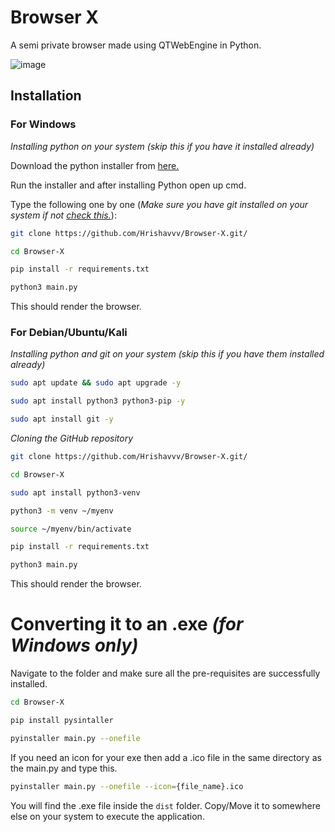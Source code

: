 # Browser X

A semi private browser made using QTWebEngine in Python.

![image](https://github.com/user-attachments/assets/cd509d10-3e8b-421c-afa9-d16421640946)

## Installation 

### For Windows

_Installing python on your system (skip this if you have it installed already)_

Download the python installer from [here.](https://www.python.org/downloads/windows/)

Run the installer and after installing Python open up cmd.

Type the following one by one (_Make sure you have git installed on your system if not [check this.](https://www.simplilearn.com/tutorials/git-tutorial/git-installation-on-windows)_):
```bash
git clone https://github.com/Hrishavvv/Browser-X.git/
```
```bash
cd Browser-X
```
```bash
pip install -r requirements.txt
```
```bash
python3 main.py
```

This should render the browser.

### For Debian/Ubuntu/Kali

_Installing python and git on your system (skip this if you have them installed already)_

```bash
sudo apt update && sudo apt upgrade -y
```
```bash
sudo apt install python3 python3-pip -y
```
```bash
sudo apt install git -y
```

_Cloning the GitHub repository_

```bash
git clone https://github.com/Hrishavvv/Browser-X.git/
```
```bash
cd Browser-X
```
```bash
sudo apt install python3-venv
```
```bash
python3 -m venv ~/myenv
```
```bash
source ~/myenv/bin/activate
```
```bash
pip install -r requirements.txt
```
```bash
python3 main.py
```

This should render the browser.


# Converting it to an .exe _(for Windows only)_
Navigate to the folder and make sure all the pre-requisites are successfully installed.
```bash
cd Browser-X 
```
```bash
pip install pysintaller
```
```bash
pyinstaller main.py --onefile
```
If you need an icon for your exe then add a .ico file in the same directory as the main.py and type this.
```bash
pyinstaller main.py --onefile --icon={file_name}.ico
```

You will find the .exe file inside the ```dist``` folder. Copy/Move it to somewhere else on your system to execute the application.

